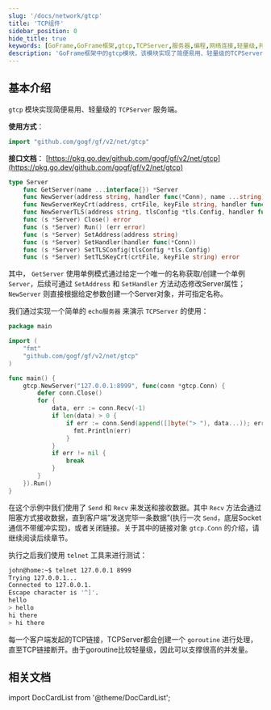 ```yaml
---
slug: '/docs/network/gtcp'
title: 'TCP组件'
sidebar_position: 0
hide_title: true
keywords: [GoFrame,GoFrame框架,gtcp,TCPServer,服务器,编程,网络连接,轻量级,并发,例子]
description: 'GoFrame框架中的gtcp模块，该模块实现了简便易用、轻量级的TCPServer服务端。通过使用gtcp，用户可以轻松创建和管理TCP服务，并支持高并发连接。文档中提供了简单的代码示例，以演示如何使用gtcp模块创建一个基本的echo服务器。'
---
```



## 基本介绍
`gtcp` 模块实现简便易用、轻量级的 `TCPServer` 服务端。

**使用方式**：

```go
import "github.com/gogf/gf/v2/net/gtcp"
```

**接口文档**： [https://pkg.go.dev/github.com/gogf/gf/v2/net/gtcp](https://pkg.go.dev/github.com/gogf/gf/v2/net/gtcp)

```go
type Server
    func GetServer(name ...interface{}) *Server
    func NewServer(address string, handler func(*Conn), name ...string) *Server
    func NewServerKeyCrt(address, crtFile, keyFile string, handler func(*Conn), name ...string) *Server
    func NewServerTLS(address string, tlsConfig *tls.Config, handler func(*Conn), name ...string) *Server
    func (s *Server) Close() error
    func (s *Server) Run() (err error)
    func (s *Server) SetAddress(address string)
    func (s *Server) SetHandler(handler func(*Conn))
    func (s *Server) SetTLSConfig(tlsConfig *tls.Config)
    func (s *Server) SetTLSKeyCrt(crtFile, keyFile string) error
```

其中， `GetServer` 使用单例模式通过给定一个唯一的名称获取/创建一个单例 `Server`，后续可通过 `SetAddress` 和 `SetHandler` 方法动态修改Server属性； `NewServer` 则直接根据给定参数创建一个Server对象，并可指定名称。

我们通过实现一个简单的 `echo服务器` 来演示 `TCPServer` 的使用：

```go
package main

import (
    "fmt"
    "github.com/gogf/gf/v2/net/gtcp"
)

func main() {
    gtcp.NewServer("127.0.0.1:8999", func(conn *gtcp.Conn) {
        defer conn.Close()
        for {
            data, err := conn.Recv(-1)
            if len(data) > 0 {
                if err := conn.Send(append([]byte("> "), data...)); err != nil {
                  fmt.Println(err)
                }
            }
            if err != nil {
                break
            }
        }
    }).Run()
}
```

在这个示例中我们使用了 `Send` 和 `Recv` 来发送和接收数据。其中 `Recv` 方法会通过阻塞方式接收数据，直到客户端”发送完毕一条数据”(执行一次 `Send`，底层Socket通信不带缓冲实现)，或者关闭链接。关于其中的链接对象 `gtcp.Conn` 的介绍，请继续阅读后续章节。

执行之后我们使用 `telnet` 工具来进行测试：

```bash
john@home:~$ telnet 127.0.0.1 8999
Trying 127.0.0.1...
Connected to 127.0.0.1.
Escape character is '^]'.
hello
> hello
hi there
> hi there
```

每一个客户端发起的TCP链接，TCPServer都会创建一个 `goroutine` 进行处理，直至TCP链接断开。由于goroutine比较轻量级，因此可以支撑很高的并发量。

## 相关文档

import DocCardList from '@theme/DocCardList';

<DocCardList />